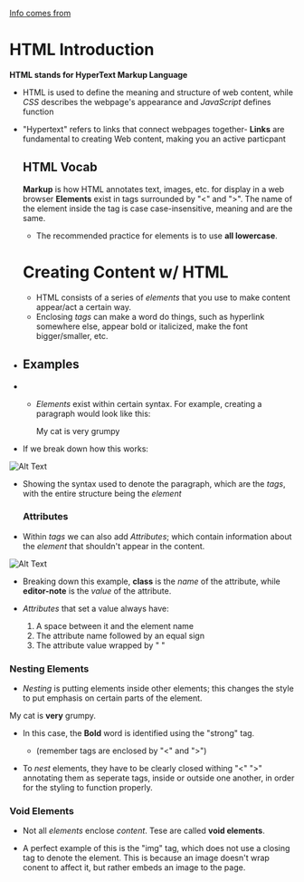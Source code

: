 [Info comes from](https://developer.mozilla.org/en-US/docs/Web/HTML)

# HTML Introduction
**HTML stands for HyperText Markup Language**

- HTML is used to define the meaning and structure of web content, while *CSS* describes the webpage's appearance and *JavaScript* defines function
- "Hypertext" refers to links that connect webpages together- **Links** are fundamental to creating Web content, making you an active particpant

  ## HTML Vocab
  **Markup** is how HTML annotates text, images, etc. for display in a web browser
  **Elements** exist in tags surrounded by "<" and ">". The name of the element inside the tag is case case-insensitive, meaning <Tag> and <tag> are the same.
    - The recommended practice for elements is to use **all lowercase**.

  # Creating Content w/ HTML

  - HTML consists of a series of *elements* that you use to make content appear/act a certain way.
  - Enclosing *tags* can make a word do things, such as hyperlink somewhere else, appear bold or italicized, make the font bigger/smaller, etc.
 
- ## Examples

- - *Elements* exist within certain syntax. For example, creating a paragraph would look like this:

    <p>My cat is very grumpy</p>

- If we break down how this works:
  
 ![Alt Text](https://developer.mozilla.org/en-US/docs/Learn_web_development/Getting_started/Your_first_website/Creating_the_content/grumpy-cat-small.png)

- Showing the syntax used to denote the paragraph, which are the *tags*, with the entire structure being the *element*

  ### Attributes

- Within *tags* we can also add *Attributes*; which contain information about the *element* that shouldn't appear in the content.

![Alt Text](https://developer.mozilla.org/en-US/docs/Learn_web_development/Getting_started/Your_first_website/Creating_the_content/grumpy-cat-attribute-small.png)

- Breaking down this example, **class** is the *name* of the attribute, while **editor-note** is the *value* of the attribute.

- *Attributes* that set a value always have:
  1. A space between it and the element name
  2. The attribute name followed by an equal sign
  3. The attribute value wrapped by " "
 
### Nesting Elements

- *Nesting* is putting elements inside other elements; this changes the style to put emphasis on certain parts of the element.

<p>My cat is <strong>very</strong> grumpy.</p>

- In this case, the **Bold** word is identified using the "strong" tag.
  - (remember tags are enclosed by "<" and ">")

- To *nest* elements, they have to be clearly closed withing "<" ">" annotating them as seperate tags, inside or outside one another, in order for the styling to function properly.


### Void Elements

- Not all *elements* enclose *content*. Tese are called **void elements**.

- A perfect example of this is the "img" tag, which does not use a closing tag to denote the element. This is because an image doesn't wrap conent to affect it, but rather embeds an image to the page.
  
